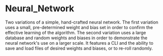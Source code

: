 # Neural_Network
Two variations of a simple, hand-crafted neural network.
The first variation uses a small, pre-determined weight and bias set in order to confirm the effective learning of the algorithm.
The second variation uses a large database and random weights and biases in order to demonstrate the neural network's use on a larger scale. It features a CLI and the ability to save and load files of desired weights and biases, or to re-roll randomly.
